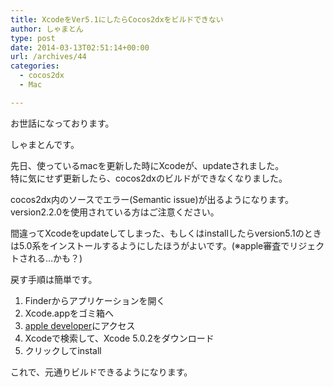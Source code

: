 ```yaml
---
title: XcodeをVer5.1にしたらCocos2dxをビルドできない
author: しゃまとん
type: post
date: 2014-03-13T02:51:14+00:00
url: /archives/44
categories:
  - cocos2dx
  - Mac

---
```

お世話になっております。

しゃまとんです。

先日、使っているmacを更新した時にXcodeが、updateされました。  
特に気にせず更新したら、cocos2dxのビルドができなくなりました。

<!--more-->

cocos2dx内のソースでエラー(Semantic issue)が出るようになります。  
version2.2.0を使用されている方はご注意ください。

間違ってXcodeをupdateしてしまった、もしくはinstallしたらversion5.1のときは5.0系をインストールするようにしたほうがよいです。(※apple審査でリジェクトされる…かも？)

戻す手順は簡単です。

  1. Finderからアプリケーションを開く
  2. Xcode.appをゴミ箱へ
  3. [apple developer][1]にアクセス
  4. Xcodeで検索して、Xcode 5.0.2をダウンロード
  5. クリックしてinstall

これで、元通りビルドできるようになります。

&nbsp;

 [1]: https://developer.apple.com/downloads/index.action